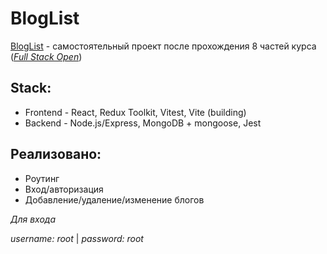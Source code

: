 # BlogList

[BlogList](https://blog-list-hmt5.onrender.com/) - самостоятельный проект после прохождения 8 частей курса ([_Full Stack Open_](https://fullstackopen.com/en/))

## Stack:

- Frontend - React, Redux Toolkit, Vitest, Vite (building)
- Backend - Node.js/Express, MongoDB + mongoose, Jest

## Реализовано:

- Роутинг
- Вход/авторизация
- Добавление/удаление/изменение блогов

_Для входа_

_username: root_ |
_password: root_
